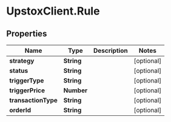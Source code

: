 # UpstoxClient.Rule

## Properties
Name | Type | Description | Notes
------------ | ------------- | ------------- | -------------
**strategy** | **String** |  | [optional] 
**status** | **String** |  | [optional] 
**triggerType** | **String** |  | [optional] 
**triggerPrice** | **Number** |  | [optional] 
**transactionType** | **String** |  | [optional] 
**orderId** | **String** |  | [optional] 

